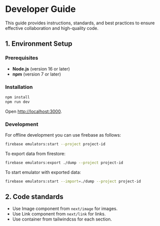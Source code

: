 # Developer Guide

This guide provides instructions, standards, and best practices 
to ensure effective collaboration and high-quality code.

## 1. Environment Setup

### Prerequisites

- **Node.js** (version 16 or later)
- **npm** (version 7 or later)

### Installation

```bash
npm install
npm run dev
```

Open [http://localhost:3000](http://localhost:3000).

### Development

For offline development you can use firebase as follows:

```bash
firebase emulators:start --project project-id
```

To export data from firestore:

```bash
firebase emulators:export ./dump --project project-id
```

To start emulator with exported data:

```bash
firebase emulators:start --import=./dump --project project-id
```

## 2. Code standards

- Use Image component from `next/image` for images.
- Use Link component from `next/link` for links.
- Use container from tailwindcss for each section.